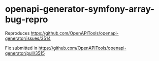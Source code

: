 # openapi-generator-symfony-array-bug-repro

Reproduces https://github.com/OpenAPITools/openapi-generator/issues/3514

Fix submitted in https://github.com/OpenAPITools/openapi-generator/pull/3515
